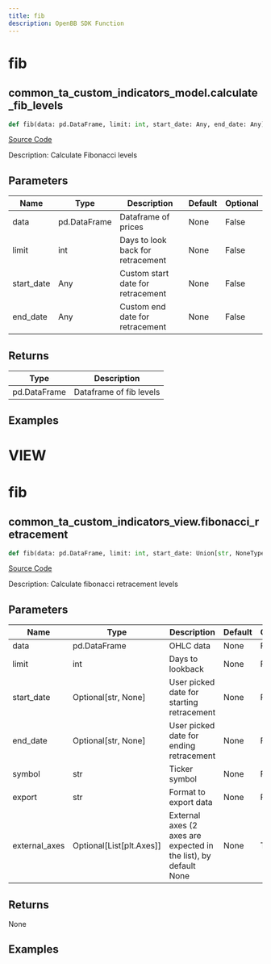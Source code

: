 ```yaml
---
title: fib
description: OpenBB SDK Function
---
```

# fib

## common_ta_custom_indicators_model.calculate_fib_levels

```python
def fib(data: pd.DataFrame, limit: int, start_date: Any, end_date: Any) -> None:
```
[Source Code](https://github.com/OpenBB-finance/OpenBBTerminal/tree/main/openbb_terminal/common/technical_analysis/custom_indicators_model.py#L16)

Description: Calculate Fibonacci levels

## Parameters

| Name | Type | Description | Default | Optional |
| ---- | ---- | ----------- | ------- | -------- |
| data | pd.DataFrame | Dataframe of prices | None | False |
| limit | int | Days to look back for retracement | None | False |
| start_date | Any | Custom start date for retracement | None | False |
| end_date | Any | Custom end date for retracement | None | False |

## Returns

| Type | Description |
| ---- | ----------- |
| pd.DataFrame | Dataframe of fib levels |

## Examples




# VIEW

# fib

## common_ta_custom_indicators_view.fibonacci_retracement

```python
def fib(data: pd.DataFrame, limit: int, start_date: Union[str, NoneType], end_date: Union[str, NoneType], symbol: str, export: str, external_axes: Union[List[matplotlib.axes._axes.Axes], NoneType]) -> None:
```
[Source Code](https://github.com/OpenBB-finance/OpenBBTerminal/tree/main/openbb_terminal/common/technical_analysis/custom_indicators_view.py#L28)

Description: Calculate fibonacci retracement levels

## Parameters

| Name | Type | Description | Default | Optional |
| ---- | ---- | ----------- | ------- | -------- |
| data | pd.DataFrame | OHLC data | None | False |
| limit | int | Days to lookback | None | False |
| start_date | Optional[str, None] | User picked date for starting retracement | None | False |
| end_date | Optional[str, None] | User picked date for ending retracement | None | False |
| symbol | str | Ticker symbol | None | False |
| export | str | Format to export data | None | False |
| external_axes | Optional[List[plt.Axes]] | External axes (2 axes are expected in the list), by default None | None | True |

## Returns

None

## Examples

